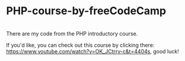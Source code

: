 <h1>PHP-course-by-freeCodeCamp</h1><br>
There are my code from the PHP introductory course.

If you'd like, you can check out this course by clicking there: https://www.youtube.com/watch?v=OK_JCtrrv-c&t=4404s, good luck!
